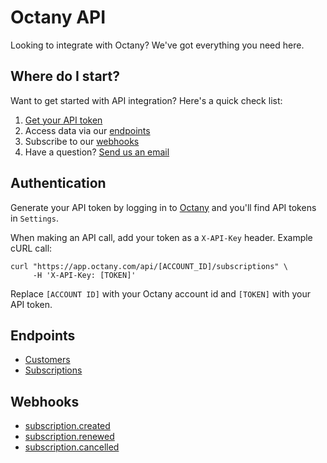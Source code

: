 Octany API
==========

Looking to integrate with Octany? We've got everything you need here.


Where do I start?
-----------------

Want to get started with API integration? Here's a quick check list:

1. [Get your API token](#authentication)
2. Access data via our [endpoints](#endpoints)
3. Subscribe to our [webhooks](#webhooks) 
4. Have a question? [Send us an email](mailto:support@octany.com)

Authentication
--------------

Generate your API token by logging in to [Octany](https://app.octany.com) and you'll find 
API tokens in `Settings`.

When making an API call, add your token as a `X-API-Key` header. Example cURL call:

```
curl "https://app.octany.com/api/[ACCOUNT_ID]/subscriptions" \
     -H 'X-API-Key: [TOKEN]'
```

Replace `[ACCOUNT ID]` with your Octany account id and `[TOKEN]` with your API token.
 

Endpoints
---------

- [Customers](endpoints/customers.md)
- [Subscriptions](endpoints/subscriptions.md)

Webhooks
--------
 
- [subscription.created](webhooks/subscription.md#subscriptioncreated)
- [subscription.renewed](webhooks/subscription.md#subscriptionrenewed)
- [subscription.cancelled](webhooks/subscription.md#subscriptioncancelled)